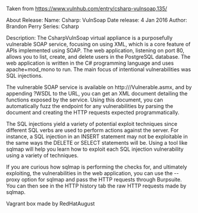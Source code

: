 Taken from https://www.vulnhub.com/entry/csharp-vulnsoap,135/ 

About Release:
    Name: Csharp: VulnSoap
    Date release: 4 Jan 2016
    Author: Brandon Perry
    Series: Csharp

Description:
The CsharpVulnSoap virtual appliance is a purposefully vulnerable SOAP service, focusing on using XML, which is a core feature of APIs implemented using SOAP. The web application, listening on port 80, allows you to list, create, and delete users in the PostgreSQL database. The web application is written in the C# programming language and uses apache+mod_mono to run. The main focus of intentional vulnerabilities was SQL injections.

The vulnerable SOAP service is available on http://<ip>/Vulnerable.asmx, and by appending ?WSDL to the URL, you can get an XML document detailing the functions exposed by the service. Using this document, you can automatically fuzz the endpoint for any vulnerabilities by parsing the document and creating the HTTP requests expected programmatically.

The SQL injections yield a variety of potential exploit techniques since different SQL verbs are used to perform actions against the server. For instance, a SQL injection in an INSERT statement may not be exploitable in the same ways the DELETE or SELECT statements will be. Using a tool like sqlmap will help you learn how to exploit each SQL injection vulnerability using a variety of techniques.

If you are curious how sqlmap is performing the checks for, and ultimately exploiting, the vulnerabilities in the web application, you can use the --proxy option for sqlmap and pass the HTTP requests through Burpsuite. You can then see in the HTTP history tab the raw HTTP requests made by sqlmap.

Vagrant box made by RedHatAugust
